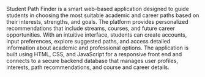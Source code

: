 Student Path Finder is a smart web-based application designed to guide students in choosing the most suitable academic and career paths based on their interests, strengths, and goals.
The platform provides personalized recommendations that include streams, courses, and future career opportunities. With an intuitive interface, students can create accounts, input preferences,
explore suggested paths, and access detailed information about academic and professional options.
The application is built using HTML, CSS, and JavaScript for a responsive front end and connects to a secure backend database that manages user profiles, interests, path recommendations,
and course and career details.
